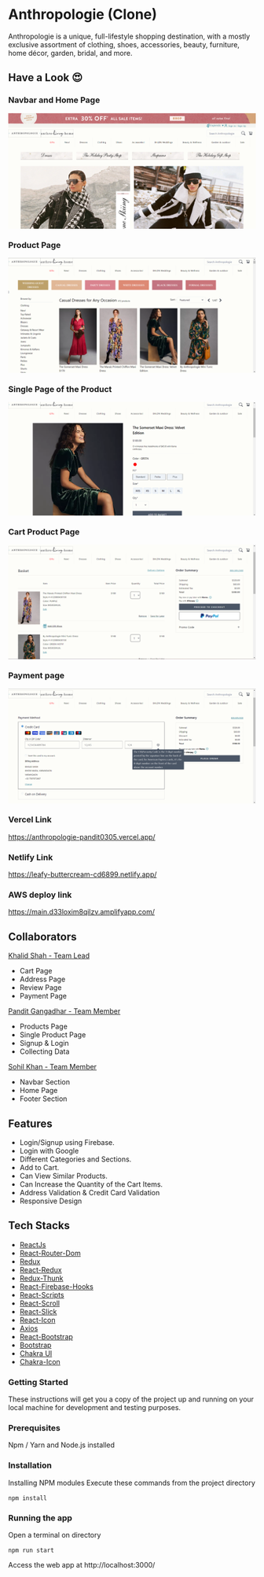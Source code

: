 # Anthropologie (Clone)

Anthropologie is a unique, full-lifestyle shopping destination, with a mostly exclusive assortment of clothing, shoes, accessories, beauty, furniture, home décor, garden, bridal, and more.

## Have a Look 😍
### Navbar and Home Page
<p align="center">
  <img src="./public/anthropologie_01.png" alt='anthropologie_01 image' align="center" />
</p>

### Product Page
<p align="center">
  <img src="./public/anthropologie_02.png" alt='anthropologie_02 image' align="center" />
</p>

### Single Page of the Product
<p align="center">
  <img src="./public/anthropologie_03.png" alt='anthropologie_03 image' align="center" />
</p>

### Cart Product Page
<p align="center">
  <img src="./public/anthropologie_04.png" alt='anthropologie_04 image' align="center" />
</p>

### Payment page
<p align="center">
  <img src="./public/anthropologie_05.png" alt='anthropologie_05 image' align="center" />
</p>

### Vercel Link 
https://anthropologie-pandit0305.vercel.app/

### Netlify   Link
https://leafy-buttercream-cd6899.netlify.app/

### AWS deploy link
https://main.d33loxim8qilzv.amplifyapp.com/

## Collaborators
[Khalid Shah - Team Lead](https://github.com/Khalidshah12/) 
*  Cart Page 
*  Address Page 
*  Review Page 
*  Payment Page

[Pandit Gangadhar - Team Member](https://github.com/pandit0305)
*  Products Page
*  Single Product Page
*  Signup & Login
*  Collecting Data

[Sohil Khan - Team Member](https://github.com/sohilweb20)
*  Navbar Section
*  Home Page
*  Footer Section

## Features
*  Login/Signup using Firebase.
*  Login with Google 
*  Different Categories and Sections.
*  Add to Cart.
*  Can View Similar Products.
*  Can Increase the Quantity of the Cart Items.
*  Address Validation & Credit Card Validation
*  Responsive Design

## Tech Stacks

* [ReactJs](https://reactjs.org/)
* [React-Router-Dom](https://www.npmjs.com/package/react-router-dom)
* [Redux](https://www.npmjs.com/package/redux)
* [React-Redux](https://www.npmjs.com/package/react-redux)
* [Redux-Thunk](https://www.npmjs.com/package/redux-thunk)
* [React-Firebase-Hooks](https://www.npmjs.com/package/react-firebase-hooks)
* [React-Scripts](https://www.npmjs.com/package/react-scripts)
* [React-Scroll](https://www.npmjs.com/package/react-scroll)
* [React-Slick](https://www.npmjs.com/package/react-slick)
* [React-Icon](https://www.npmjs.com/package/react-icons)
* [Axios](https://www.npmjs.com/package/axios)
* [React-Bootstrap](https://www.npmjs.com/package/react-bootstrap)
* [Bootstrap](https://www.npmjs.com/package/bootstrap)
* [Chakra UI](https://chakra-ui.com/getting-started)
* [Chakra-Icon](https://chakra-ui.com/docs/components/icon)

### Getting Started

These instructions will get you a copy of the project up and running on your local machine for development and testing purposes.

### Prerequisites

Npm / Yarn and Node.js installed

### Installation

Installing NPM modules
Execute these commands from the project directory

```
npm install
```

### Running the app

Open a terminal on directory

```
npm run start
```

Access the web app at http://localhost:3000/
